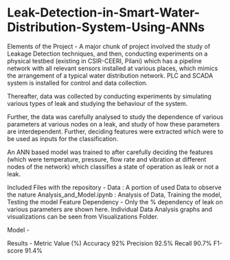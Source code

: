 # Leak-Detection-in-Smart-Water-Distribution-System-Using-ANNs
Elements of the Project -
A major chunk of project involved the study of Leakage Detection techniques, and then, conducting experiments on a physical testbed (existing in CSIR-CEERI, Pilani) which has a pipeline network with all relevant sensors installed at various places, which mimics the arrangement of a typical water distribution network. PLC and SCADA system is installed for control and data collection.

Thereafter, data was collected by conducting experiments by simulating various types of leak and studying the behaviour of the system.

Further, the data was carefully analysed to study the dependence of various parameters at various nodes on a leak, and study of how these parameters are interdependent. Further, deciding features were extracted which were to be used as inputs for the classification.

An ANN based model was trained to after carefully deciding the features (which were temperature, pressure, flow rate and vibration at different nodes of the network) which classifies a state of operation as leak or not a leak.

Included Files with the repository -
Data : A portion of used Data to observe the nature
Analysis_and_Model.ipynb : Analysis of Data, Training the model, Testing the model
Feature Dependency -
Only the % dependency of leak on various parameters are shown here. Individual Data Analysis graphs and visualizations can be seen from Visualizations Folder.



Model -


Results -
Metric	Value (%)
Accuracy	92%
Precision	92.5%
Recall	90.7%
F1-score	91.4%
